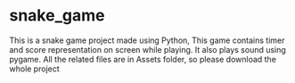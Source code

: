 # snake_game
This is a snake game project made using Python, This game contains timer and score representation on screen while playing. It also plays sound using pygame. All the related files are in Assets folder, so please download the whole project
